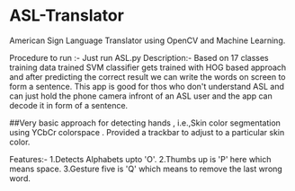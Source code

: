 # ASL-Translator
American Sign Language Translator using OpenCV and Machine Learning.

Procedure to run :-
Just run ASL.py
Description:-
Based on 17 classes training data trained SVM classifier gets trained with HOG based approach and after predicting the correct result we can write the words on screen to form a sentence.
This app is good for thos who don't understand ASL and can just hold the phone camera infront of an ASL user and the app can decode it in form of a sentence.

##Very basic approach for detecting hands , i.e.,Skin color segmentation using YCbCr colorspace . Provided a trackbar to adjust to a particular skin color.


Features:-
1.Detects Alphabets upto 'O'.
2.Thumbs up is 'P' here which means space.
3.Gesture five is 'Q' which means to remove the last wrong word.
